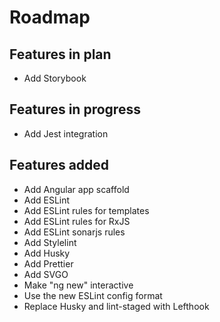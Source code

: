 # Roadmap

## Features in plan

- Add Storybook

## Features in progress

- Add Jest integration

## Features added

- Add Angular app scaffold
- Add ESLint
- Add ESLint rules for templates
- Add ESLint rules for RxJS
- Add ESLint sonarjs rules
- Add Stylelint
- Add Husky
- Add Prettier
- Add SVGO
- Make "ng new" interactive
- Use the new ESLint config format
- Replace Husky and lint-staged with Lefthook
